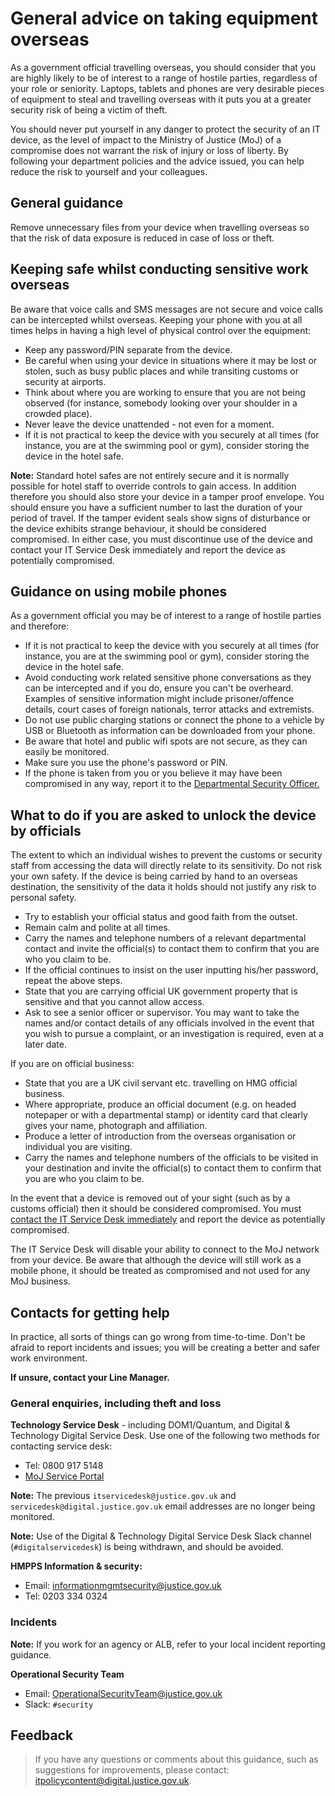 # General advice on taking equipment overseas

As a government official travelling overseas, you should consider that you are highly likely to be of interest to a range of hostile parties, regardless of your role or seniority. Laptops, tablets and phones are very desirable pieces of equipment to steal and travelling overseas with it puts you at a greater security risk of being a victim of theft.

You should never put yourself in any danger to protect the security of an IT device, as the level of impact to the Ministry of Justice \(MoJ\) of a compromise does not warrant the risk of injury or loss of liberty. By following your department policies and the advice issued, you can help reduce the risk to yourself and your colleagues.

## General guidance

Remove unnecessary files from your device when travelling overseas so that the risk of data exposure is reduced in case of loss or theft.

## Keeping safe whilst conducting sensitive work overseas

Be aware that voice calls and SMS messages are not secure and voice calls can be intercepted whilst overseas. Keeping your phone with you at all times helps in having a high level of physical control over the equipment:

-   Keep any password/PIN separate from the device.
-   Be careful when using your device in situations where it may be lost or stolen, such as busy public places and while transiting customs or security at airports.
-   Think about where you are working to ensure that you are not being observed \(for instance, somebody looking over your shoulder in a crowded place\).
-   Never leave the device unattended - not even for a moment.
-   If it is not practical to keep the device with you securely at all times \(for instance, you are at the swimming pool or gym\), consider storing the device in the hotel safe.

**Note:** Standard hotel safes are not entirely secure and it is normally possible for hotel staff to override controls to gain access. In addition therefore you should also store your device in a tamper proof envelope. You should ensure you have a sufficient number to last the duration of your period of travel. If the tamper evident seals show signs of disturbance or the device exhibits strange behaviour, it should be considered compromised. In either case, you must discontinue use of the device and contact your IT Service Desk immediately and report the device as potentially compromised.

## Guidance on using mobile phones

As a government official you may be of interest to a range of hostile parties and therefore:

-   If it is not practical to keep the device with you securely at all times \(for instance, you are at the swimming pool or gym\), consider storing the device in the hotel safe.
-   Avoid conducting work related sensitive phone conversations as they can be intercepted and if you do, ensure you can't be overheard. Examples of sensitive information might include prisoner/offence details, court cases of foreign nationals, terror attacks and extremists.
-   Do not use public charging stations or connect the phone to a vehicle by USB or Bluetooth as information can be downloaded from your phone.
-   Be aware that hotel and public wifi spots are not secure, as they can easily be monitored.
-   Make sure you use the phone's password or PIN.
-   If the phone is taken from you or you believe it may have been compromised in any way, report it to the [Departmental Security Officer.](#contacts)

## What to do if you are asked to unlock the device by officials

The extent to which an individual wishes to prevent the customs or security staff from accessing the data will directly relate to its sensitivity. Do not risk your own safety. If the device is being carried by hand to an overseas destination, the sensitivity of the data it holds should not justify any risk to personal safety.

-   Try to establish your official status and good faith from the outset.
-   Remain calm and polite at all times.
-   Carry the names and telephone numbers of a relevant departmental contact and invite the official\(s\) to contact them to confirm that you are who you claim to be.
-   If the official continues to insist on the user inputting his/her password, repeat the above steps.
-   State that you are carrying official UK government property that is sensitive and that you cannot allow access.
-   Ask to see a senior officer or supervisor. You may want to take the names and/or contact details of any officials involved in the event that you wish to pursue a complaint, or an investigation is required, even at a later date.

If you are on official business:

-   State that you are a UK civil servant etc. travelling on HMG official business.
-   Where appropriate, produce an official document \(e.g. on headed notepaper or with a departmental stamp\) or identity card that clearly gives your name, photograph and affiliation.
-   Produce a letter of introduction from the overseas organisation or individual you are visiting.
-   Carry the names and telephone numbers of the officials to be visited in your destination and invite the official\(s\) to contact them to confirm that you are who you claim to be.

In the event that a device is removed out of your sight \(such as by a customs official\) then it should be considered compromised. You must [contact the IT Service Desk immediately](#contacts) and report the device as potentially compromised.

The IT Service Desk will disable your ability to connect to the MoJ network from your device. Be aware that although the device will still work as a mobile phone, it should be treated as compromised and not used for any MoJ business.

## Contacts for getting help

In practice, all sorts of things can go wrong from time-to-time. Don't be afraid to report incidents and issues; you will be creating a better and safer work environment.

**If unsure, contact your Line Manager.**

### General enquiries, including theft and loss

**Technology Service Desk** - including DOM1/Quantum, and Digital & Technology Digital Service Desk. Use one of the following two methods for contacting service desk:

-   Tel: 0800 917 5148
-   [MoJ Service Portal](https://mojprod.service-now.com/moj_sp)

**Note:** The previous `itservicedesk@justice.gov.uk` and `servicedesk@digital.justice.gov.uk` email addresses are no longer being monitored.

**Note:** Use of the Digital & Technology Digital Service Desk Slack channel \(`#digitalservicedesk`\) is being withdrawn, and should be avoided.

**HMPPS Information & security:**

-   Email: [informationmgmtsecurity@justice.gov.uk](mailto:informationmgmtsecurity@justice.gov.uk)
-   Tel: 0203 334 0324

### Incidents

**Note:** If you work for an agency or ALB, refer to your local incident reporting guidance.

**Operational Security Team**

-   Email: [OperationalSecurityTeam@justice.gov.uk](mailto:OperationalSecurityTeam@justice.gov.uk)
-   Slack: `#security`

## Feedback

> If you have any questions or comments about this guidance, such as suggestions for improvements, please contact: [itpolicycontent@digital.justice.gov.uk](mailto:itpolicycontent@digital.justice.gov.uk).

